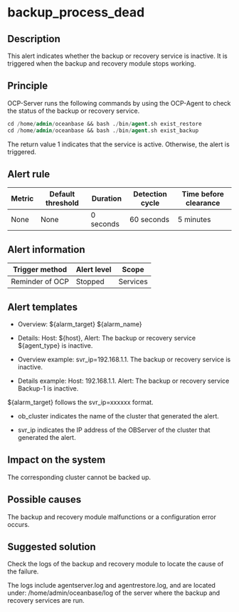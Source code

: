 backup_process_dead
========================================

Description
--------------------------------

This alert indicates whether the backup or recovery service is inactive. It is triggered when the backup and recovery module stops working.

Principle
------------------------------

OCP-Server runs the following commands by using the OCP-Agent to check the status of the backup or recovery service.

```sql
cd /home/admin/oceanbase && bash ./bin/agent.sh exist_restore
cd /home/admin/oceanbase && bash ./bin/agent.sh exist_backup
```

The return value 1 indicates that the service is active. Otherwise, the alert is triggered.

**Alert rule**
-----------------------------------

| Metric | Default threshold | Duration  | Detection cycle | Time before clearance |
|--------|-------------------|-----------|-----------------|-----------------------|
| None   | None              | 0 seconds | 60 seconds      | 5 minutes             |

**Alert information**
------------------------------------------

| Trigger method  | Alert level |  Scope   |
|-----------------|-------------|----------|
| Reminder of OCP | Stopped     | Services |

**Alert templates**
----------------------------------------

* Overview: ${alarm_target} ${alarm_name}

* Details: Host: ${host}, Alert: The backup or recovery service ${agent_type} is inactive.

* Overview example: svr_ip=192.168.1.1. The backup or recovery service is inactive.

* Details example: Host: 192.168.1.1. Alert: The backup or recovery service Backup-1 is inactive.

\${alarm_target} follows the svr_ip=xxxxxx format.

* ob_cluster indicates the name of the cluster that generated the alert.

* svr_ip indicates the IP address of the OBServer of the cluster that generated the alert.

**Impact on the system**
---------------------------------------------

The corresponding cluster cannot be backed up.

**Possible causes**
----------------------------------------

The backup and recovery module malfunctions or a configuration error occurs.

Suggested solution
---------------------------------------

Check the logs of the backup and recovery module to locate the cause of the failure.

The logs include agentserver.log and agentrestore.log, and are located under: /home/admin/oceanbase/log of the server where the backup and recovery services are run.

